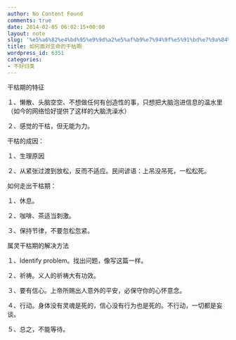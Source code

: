 ```yaml
---
author: No Content Found
comments: true
date: 2014-02-05 06:02:15+00:00
layout: note
slug: '%e5%a6%82%e4%bd%95%e9%9d%a2%e5%af%b9%e7%94%9f%e5%91%bd%e7%9a%84%e5%b9%b2%e6%9e%af%e6%9c%9f'
title: 如何面对生命的干枯期
wordpress_id: 6351
categories:
- 不好归类
---
```


干枯期的特征




１、懒散、头脑空空、不想做任何有创造性的事，只想把大脑泡进信息的温水里（如今的网络恰好提供了这样的大脑洗澡水）




２、感觉的干枯，但无能为力。




干枯的成因：




１、生理原因




２、从紧张过渡到放松，反而不适应。民间谚语：上吊没吊死，一松松死。




如何走出干枯期：




１、休息。




２、咖啡、茶适当刺激。




３、保持节律，不要忽松忽紧。




属灵干枯期的解决方法




１、Identify problem。找出问题，像写这篇一样。




２、祈祷。义人的祈祷大有功效。




３、要有信心。上帝所赐出人意外的平安，必保守你的心怀意念。




４、行动。身体没有灵魂是死的，信心没有行为也是死的。不行动，一切都是妄谈。




５、总之，不能等待。

